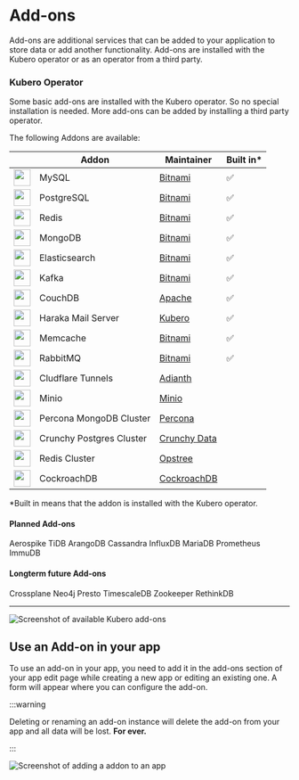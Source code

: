# Add-ons

Add-ons are additional services that can be added to your application to store data or add another functionality. Add-ons are installed with the Kubero operator or as an operator from a third party.

### Kubero Operator

Some basic add-ons are installed with the Kubero operator. So no special installation is needed. More add-ons can be added by installing a third party operator.

The following Addons are available:

|   | Addon | Maintainer | Built in* |
|---|-------|------------|-----------|
| <img src="https://raw.githubusercontent.com/kubero-dev/kubero/main/client/public/img/addons/MySQL.png" width="30px" /> | MySQL | [Bitnami](https://charts.bitnami.com/bitnami) | ✅ |
| <img src="https://raw.githubusercontent.com/kubero-dev/kubero/main/client/public/img/addons/postgresql.png" width="30px" /> | PostgreSQL | [Bitnami](https://charts.bitnami.com/bitnami) | ✅ |
| <img src="https://raw.githubusercontent.com/kubero-dev/kubero/main/client/public/img/addons/Redis.png" width="30px" /> | Redis | [Bitnami](https://charts.bitnami.com/bitnami) | ✅ |
| <img src="https://raw.githubusercontent.com/kubero-dev/kubero/main/client/public/img/addons/MongoDB.png" width="30px" /> | MongoDB | [Bitnami](https://charts.bitnami.com/bitnami) | ✅ |
| <img src="https://raw.githubusercontent.com/kubero-dev/kubero/main/client/public/img/addons/Elasticsearch.png" width="30px" /> | Elasticsearch | [Bitnami](https://charts.bitnami.com/bitnami)  | ✅ |
| <img src="https://raw.githubusercontent.com/kubero-dev/kubero/main/client/public/img/addons/Kafka.png" width="30px" /> | Kafka | [Bitnami](https://charts.bitnami.com/bitnami)  | ✅ |
| <img src="https://raw.githubusercontent.com/kubero-dev/kubero/main/client/public/img/addons/CouchDB.png" width="30px" /> | CouchDB | [Apache](https://apache.github.io/couchdb-helm) | ✅ |
| <img src="https://raw.githubusercontent.com/kubero-dev/kubero/main/client/public/img/addons/Haraka.png" width="30px" /> | Haraka Mail Server | [Kubero](https://github.com/kubero-dev/haraka-docker) | ✅ |
| <img src="https://raw.githubusercontent.com/kubero-dev/kubero/main/client/public/img/addons/Memcached.png" width="30px" /> | Memcache | [Bitnami](https://charts.bitnami.com/bitnami)  | ✅ |
| <img src="https://raw.githubusercontent.com/kubero-dev/kubero/main/client/public/img/addons/RabbitMQ.png" width="30px" /> | RabbitMQ | [Bitnami](https://charts.bitnami.com/bitnami)  | ✅ |
| <img src="https://raw.githubusercontent.com/kubero-dev/kubero/main/client/public/img/addons/cloudflare.svg" width="30px" /> | Cludflare Tunnels | [Adianth](https://github.com/adyanth/cloudflare-operator) |  |
| <img src="https://raw.githubusercontent.com/kubero-dev/kubero/main/client/public/img/addons/Minio.png" width="30px" /> | Minio | [Minio](https://artifacthub.io/packages/olm/community-operators/minio-operator) |  |
| <img src="https://raw.githubusercontent.com/kubero-dev/kubero/main/client/public/img/addons/MongoDB.png" width="30px" /> | Percona MongoDB Cluster | [Percona](https://artifacthub.io/packages/olm/community-operators/mongodb-operator) |  |
| <img src="https://raw.githubusercontent.com/kubero-dev/kubero/main/client/public/img/addons/postgresql.png" width="30px" /> | Crunchy Postgres Cluster | [Crunchy Data](https://artifacthub.io/packages/olm/community-operators/postgresql) |  |
| <img src="https://raw.githubusercontent.com/kubero-dev/kubero/main/client/public/img/addons/Redis.png" width="30px" /> | Redis Cluster | [Opstree](https://artifacthub.io/packages/olm/community-operators/redis-operator) |  |
| <img src="https://raw.githubusercontent.com/kubero-dev/kubero/main/client/public/img/addons/CockroachDB.svg" width="30px" /> | CockroachDB| [CockroachDB](https://artifacthub.io/packages/olm/community-operators/cockroachdb) |  |

*Built in means that the addon is installed with the Kubero operator.

#### Planned Add-ons
Aerospike
TiDB
ArangoDB
Cassandra
InfluxDB
MariaDB
Prometheus
ImmuDB

#### Longterm future Add-ons
Crossplane
Neo4j
Presto
TimescaleDB
Zookeeper
RethinkDB
<hr />

<img src="/assets/screenshots/addons.png" alt="Screenshot of available Kubero add-ons"/>


## Use an Add-on in your app

To use an add-on in your app, you need to add it in the add-ons section of your app edit page while creating a new app or editing an existing one. A form will appear where you can configure the add-on.

:::warning

Deleting or renaming an add-on instance will delete the add-on from your app and all data will be lost. **For ever.**

:::

<img src="/assets/screenshots/addon_create.png" alt="Screenshot of adding a addon to an app"/>